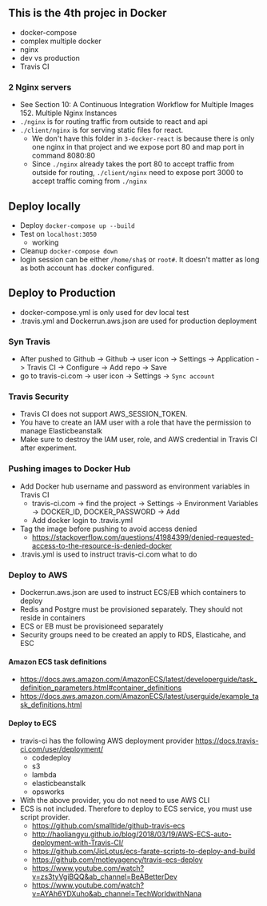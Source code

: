 
## This is the 4th projec in Docker
* docker-compose
* complex multiple docker
* nginx
* dev vs production
* Travis CI

### 2 Nginx servers
* See Section 10: A Continuous Integration Workflow for Multiple Images 152. Multiple Nginx Instances
* `./nginx` is for routing traffic from outside to react and api
* `./client/nginx` is for serving static files for react.
    * We don't have this folder in `3-docker-react` is because there is only one nginx in that project and we expose port 80 and map port in command 8080:80
    * Since `./nginx` already takes the port 80 to accept traffic from outside for routing, `./client/nginx` need to expose port 3000 to accept traffic coming from `./nginx`
        
## Deploy locally
* Deploy `docker-compose up --build`
* Test on `localhost:3050`
    * working
* Cleanup `docker-compose down`
* login session can be either `/home/sha$` or `root#`. It doesn't matter as long as both account has .docker configured.


## Deploy to Production
* docker-compose.yml is only used for dev local test
* .travis.yml and Dockerrun.aws.json are used for production deployment

### Syn Travis
* After pushed to Github -> Github -> user icon -> Settings -> Application ->  Travis CI -> Configure -> Add  repo -> Save
* go to travis-ci.com -> user icon -> Settings -> `Sync account`

### Travis Security
* Travis CI does not support AWS_SESSION_TOKEN.
* You have to create an IAM user with a role that have the permission to manage Elasticbeanstalk
* Make sure to destroy the IAM user, role, and AWS credential in Travis CI after experiment.

### Pushing images to Docker Hub
* Add Docker hub username and password as environment variables in Travis CI
    * travis-ci.com -> find the project -> Settings -> Environment Variables -> DOCKER_ID, DOCKER_PASSWORD -> Add
    * Add docker login to .travis.yml
* Tag the image before pushing to avoid access denied
    * https://stackoverflow.com/questions/41984399/denied-requested-access-to-the-resource-is-denied-docker
* .travis.yml is used to instruct travis-ci.com what to do 

### Deploy to AWS
* Dockerrun.aws.json are used to instruct ECS/EB which containers to deploy
* Redis and Postgre must be provisioned separately. They should not reside in containers
* ECS or EB must be provisioneed separately
* Security groups need to be created an apply to RDS, Elasticahe, and ESC

#### Amazon ECS task definitions
* https://docs.aws.amazon.com/AmazonECS/latest/developerguide/task_definition_parameters.html#container_definitions
* https://docs.aws.amazon.com/AmazonECS/latest/userguide/example_task_definitions.html

#### Deploy to ECS
* travis-ci has the following AWS deployment provider https://docs.travis-ci.com/user/deployment/
    * codedeploy
    * s3
    * lambda
    * elasticbeanstalk
    * opsworks
* With the above provider, you do not need to use AWS CLI
* ECS is not included. Therefore to deploy to ECS service, you must use script provider. 
    * https://github.com/smalltide/github-travis-ecs
    * http://haoliangyu.github.io/blog/2018/03/19/AWS-ECS-auto-deployment-with-Travis-CI/
    * https://github.com/JicLotus/ecs-farate-scripts-to-deploy-and-build
    * https://github.com/motleyagency/travis-ecs-deploy
    * https://www.youtube.com/watch?v=zs3tyVgiBQQ&ab_channel=BeABetterDev
    * https://www.youtube.com/watch?v=AYAh6YDXuho&ab_channel=TechWorldwithNana
    

